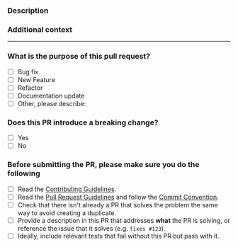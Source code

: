 <!-- Thank's for contributing! -->

### Description

<!-- Please insert your description here and provide info especially about the "what" this PR is solving -->

### Additional context

<!-- e.g. is there anything you'd like reviewers to focus on? -->

---

### What is the purpose of this pull request? <!-- (put an "X" next to an item e.g. "[ ] Bug fix" to "[X] Bug fix") -->

- [ ] Bug fix
- [ ] New Feature
- [ ] Refactor
- [ ] Documentation update
- [ ] Other, please describe:

### Does this PR introduce a breaking change? <!-- (check one) -->

- [ ] Yes
- [ ] No

<!-- If yes, please describe the impact and migration path for existing applications -->

### Before submitting the PR, please make sure you do the following

- [ ] Read the [Contributing Guidelines](https://github.com/n6ai/minze/blob/main/.github/CONTRIBUTING.md).
- [ ] Read the [Pull Request Guidelines](https://github.com/n6ai/minze/blob/main/.github/CONTRIBUTING.md#pull-request-guidelines) and follow the [Commit Convention](https://github.com/n6ai/minze/blob/main/.github/COMMIT-CONVENTION.md).
- [ ] Check that there isn't already a PR that solves the problem the same way to avoid creating a duplicate.
- [ ] Provide a description in this PR that addresses **what** the PR is solving, or reference the issue that it solves (e.g. `fixes #123`).
- [ ] Ideally, include relevant tests that fail without this PR but pass with it.
